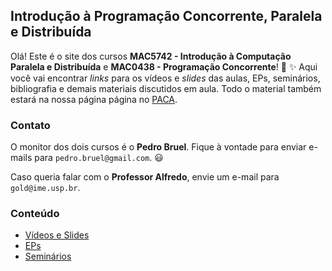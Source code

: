 ## Introdução à Programação Concorrente, Paralela e Distribuída

Olá! Este é o site dos cursos **MAC5742 - Introdução à Computação Paralela e Distribuída** e **MAC0438 - Programação Concorrente**! :tada: :sparkles: Aqui você
vai encontrar *links* para os vídeos e *slides* das aulas, EPs, seminários, bibliografia e demais materiais discutidos em aula. Todo o material
também estará na nossa página página no [PACA](http://paca.ime.usp.br).

### Contato

O monitor dos dois cursos é o **Pedro Bruel**. Fique à vontade para enviar e-mails para `pedro.bruel@gmail.com`. :smiley:

Caso queria falar com o **Professor Alfredo**, envie um e-mail para `gold@ime.usp.br`.

### Conteúdo

- [Vídeos e Slides](./aulas.html)
- [EPs](./eps.html)
- [Seminários](./seminarios.html)
